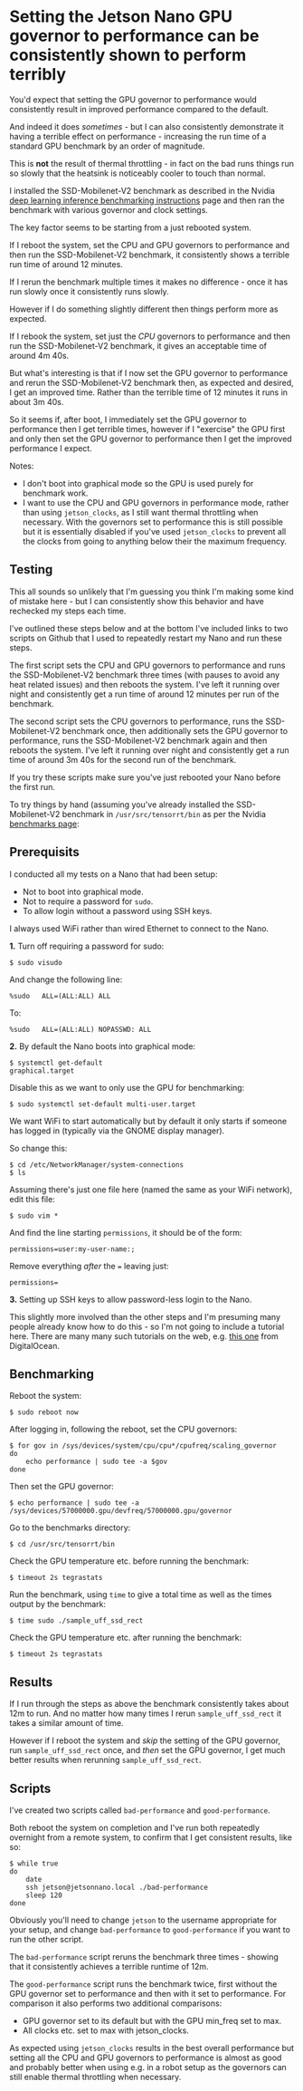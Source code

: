 Setting the Jetson Nano GPU governor to performance can be consistently shown to perform terribly
=================================================================================================

You'd expect that setting the GPU governor to performance would consistently result in improved performance compared to the default.

And indeed it does _sometimes_ - but I can also consistently demonstrate it having a terrible effect on performance - increasing the run time of a standard GPU benchmark by an order of magnitude.

This is **not** the result of thermal throttling - in fact on the bad runs things run so slowly that the heatsink is noticeably cooler to touch than normal.

I installed the SSD-Mobilenet-V2 benchmark as described in the Nvidia [deep learning inference benchmarking instructions](https://devtalk.nvidia.com/default/topic/1050377/jetson-nano/deep-learning-inference-benchmarking-instructions/) page and then ran the benchmark with various governor and clock settings.

The key factor seems to be starting from a just rebooted system.

If I reboot the system, set the CPU and GPU governors to performance and then run the SSD-Mobilenet-V2 benchmark, it consistently shows a terrible run time of around 12 minutes.

If I rerun the benchmark multiple times it makes no difference - once it has run slowly once it consistently runs slowly.

However if I do something slightly different then things perform more as expected.

If I rebook the system, set just the *CPU* governors to performance and then run the SSD-Mobilenet-V2 benchmark, it gives an acceptable time of around 4m 40s.

But what's interesting is that if I now set the GPU governor to performance and rerun the SSD-Mobilenet-V2 benchmark then, as expected and desired, I get an improved time. Rather than the terrible time of 12 minutes it runs in about 3m 40s.

So it seems if, after boot, I immediately set the GPU governor to performance then I get terrible times, however if I "exercise" the GPU first and only then set the GPU governor to performance then I get the improved performance I expect.

Notes:

* I don't boot into graphical mode so the GPU is used purely for benchmark work.
* I want to use the CPU and GPU governors in performance mode, rather than using `jetson_clocks`, as I still want thermal throttling when necessary. With the governors set to performance this is still possible but it is essentially disabled if you've used `jetson_clocks` to prevent all the clocks from going to anything below their the maximum frequency.

Testing
-------

This all sounds so unlikely that I'm guessing you think I'm making some kind of mistake here - but I can consistently show this behavior and have rechecked my steps each time.

I've outlined these steps below and at the bottom I've included links to two scripts on Github that I used to repeatedly restart my Nano and run these steps.

The first script sets the CPU and GPU governors to performance and runs the SSD-Mobilenet-V2 benchmark three times (with pauses to avoid any heat related issues) and then reboots the system. I've left it running over night and consistently get a run time of around 12 minutes per run of the benchmark.

The second script sets the CPU governors to performance, runs the SSD-Mobilenet-V2 benchmark once, then additionally sets the GPU governor to performance, runs the SSD-Mobilenet-V2 benchmark again and then reboots the system. I've left it running over night and consistently get a run time of around 3m 40s for the second run of the benchmark.

If you try these scripts make sure you've just rebooted your Nano before the first run.

To try things by hand (assuming you've already installed the SSD-Mobilenet-V2 benchmark in `/usr/src/tensorrt/bin` as per the Nvidia [benchmarks page](https://devtalk.nvidia.com/default/topic/1050377/jetson-nano/deep-learning-inference-benchmarking-instructions/):

Prerequisits
------------

I conducted all my tests on a Nano that had been setup:

* Not to boot into graphical mode.
* Not to require a password for `sudo`.
* To allow login without a password using SSH keys.

I always used WiFi rather than wired Ethernet to connect to the Nano.

**1.** Turn off requiring a password for sudo:

    $ sudo visudo

And change the following line:

    %sudo   ALL=(ALL:ALL) ALL

To:

    %sudo   ALL=(ALL:ALL) NOPASSWD: ALL

**2.** By default the Nano boots into graphical mode:

    $ systemctl get-default
    graphical.target

Disable this as we want to only use the GPU for benchmarking:

    $ sudo systemctl set-default multi-user.target

We want WiFi to start automatically but by default it only starts if someone has logged in (typically via the GNOME display manager).

So change this:

    $ cd /etc/NetworkManager/system-connections
    $ ls

Assuming there's just one file here (named the same as your WiFi network), edit this file:

    $ sudo vim *

And find the line starting `permissions`, it should be of the form:

    permissions=user:my-user-name:;

Remove everything _after_ the `=` leaving just:

    permissions=

**3.** Setting up SSH keys to allow password-less login to the Nano.

This slightly more involved than the other steps and I'm presuming many people already know how to do this - so I'm not going to include a tutorial here. There are many many such tutorials on the web, e.g. [this one](https://www.digitalocean.com/community/tutorials/how-to-set-up-ssh-keys--2) from DigitalOcean.

Benchmarking
------------

Reboot the system:

    $ sudo reboot now

After logging in, following the reboot, set the CPU governors:

    $ for gov in /sys/devices/system/cpu/cpu*/cpufreq/scaling_governor
    do
        echo performance | sudo tee -a $gov
    done

Then set the GPU governor:

    $ echo performance | sudo tee -a /sys/devices/57000000.gpu/devfreq/57000000.gpu/governor

Go to the benchmarks directory:

    $ cd /usr/src/tensorrt/bin

Check the GPU temperature etc. before running the benchmark:

    $ timeout 2s tegrastats

Run the benchmark, using `time` to give a total time as well as the times output by the benchmark:

    $ time sudo ./sample_uff_ssd_rect

Check the GPU temperature etc. after running the benchmark:

    $ timeout 2s tegrastats

Results
-------

If I run through the steps as above the benchmark consistently takes about 12m to run. And no matter how many times I rerun `sample_uff_ssd_rect` it takes a similar amount of time.

However if I reboot the system and _skip_ the setting of the GPU governor, run `sample_uff_ssd_rect` once, and _then_ set the GPU governor, I get much better results when rerunning `sample_uff_ssd_rect`.

Scripts
-------

I've created two scripts called `bad-performance` and `good-performance`.

Both reboot the system on completion and I've run both repeatedly overnight from a remote system, to confirm that I get consistent results, like so:

    $ while true
    do
        date
        ssh jetson@jetsonnano.local ./bad-performance
        sleep 120
    done

Obviously you'll need to change `jetson` to the username appropriate for your setup, and change `bad-performance` to `good-performance` if you want to run the other script.

The `bad-performance` script reruns the benchmark three times - showing that it consistently achieves a terrible runtime of 12m.

The `good-performance` script runs the benchmark twice, first without the GPU governor set to performance and then with it set to performance. For comparison it also performs two additional comparisons:

* GPU governor set to its default but with the GPU min_freq set to max.
* All clocks etc. set to max with jetson_clocks.

As expected using `jetson_clocks` results in the best overall performance but setting all the CPU and GPU governors to performance is almost as good and probably better when using e.g. in a robot setup as the governors can still enable thermal throttling when necessary.
